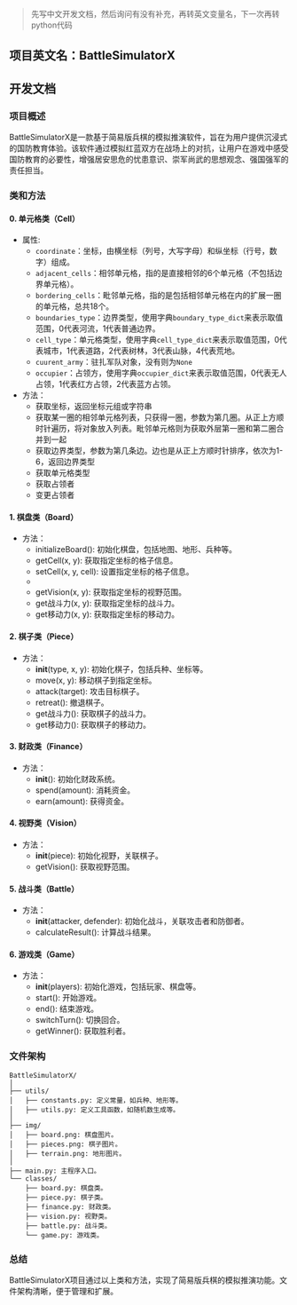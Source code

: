 > 先写中文开发文档，然后询问有没有补充，再转英文变量名，下一次再转python代码

## 项目英文名：BattleSimulatorX

## 开发文档

### 项目概述

BattleSimulatorX是一款基于简易版兵棋的模拟推演软件，旨在为用户提供沉浸式的国防教育体验。该软件通过模拟红蓝双方在战场上的对抗，让用户在游戏中感受国防教育的必要性，增强居安思危的忧患意识、崇军尚武的思想观念、强国强军的责任担当。

### 类和方法


#### 0. 单元格类（Cell）
- 属性:
  - `coordinate`：坐标，由横坐标（列号，大写字母）和纵坐标（行号，数字）组成。
  - `adjacent_cells`：相邻单元格，指的是直接相邻的6个单元格（不包括边界单元格）。
  - `bordering_cells`：毗邻单元格，指的是包括相邻单元格在内的扩展一圈的单元格，总共18个。
  - `boundaries_type`：边界类型，使用字典`boundary_type_dict`来表示取值范围，0代表河流，1代表普通边界。
  - `cell_type`：单元格类型，使用字典`cell_type_dict`来表示取值范围，0代表城市，1代表道路，2代表树林，3代表山脉，4代表荒地。
  - `cuurent_army`：驻扎军队对象，没有则为`None`
  - `occupier`：占领方，使用字典`occupier_dict`来表示取值范围，0代表无人占领，1代表红方占领，2代表蓝方占领。
- 方法：
  - 获取坐标，返回坐标元组或字符串
  - 获取某一圈的相邻单元格列表，只获得一圈，参数为第几圈。从正上方顺时针遍历，将对象放入列表。毗邻单元格则为获取外层第一圈和第二圈合并到一起
  - 获取边界类型，参数为第几条边。边也是从正上方顺时针排序，依次为1-6，返回边界类型
  - 获取单元格类型
  - 获取占领者
  - 变更占领者


#### 1. 棋盘类（Board）

- 方法：
  - initializeBoard(): 初始化棋盘，包括地图、地形、兵种等。
  - getCell(x, y): 获取指定坐标的格子信息。
  - setCell(x, y, cell): 设置指定坐标的格子信息。
  - 
  - getVision(x, y): 获取指定坐标的视野范围。
  - get战斗力(x, y): 获取指定坐标的战斗力。
  - get移动力(x, y): 获取指定坐标的移动力。

#### 2. 棋子类（Piece）

- 方法：
  - __init__(type, x, y): 初始化棋子，包括兵种、坐标等。
  - move(x, y): 移动棋子到指定坐标。
  - attack(target): 攻击目标棋子。
  - retreat(): 撤退棋子。
  - get战斗力(): 获取棋子的战斗力。
  - get移动力(): 获取棋子的移动力。

#### 3. 财政类（Finance）

- 方法：
  - __init__(): 初始化财政系统。
  - spend(amount): 消耗资金。
  - earn(amount): 获得资金。

#### 4. 视野类（Vision）

- 方法：
  - __init__(piece): 初始化视野，关联棋子。
  - getVision(): 获取视野范围。

#### 5. 战斗类（Battle）

- 方法：
  - __init__(attacker, defender): 初始化战斗，关联攻击者和防御者。
  - calculateResult(): 计算战斗结果。

#### 6. 游戏类（Game）

- 方法：
  - __init__(players): 初始化游戏，包括玩家、棋盘等。
  - start(): 开始游戏。
  - end(): 结束游戏。
  - switchTurn(): 切换回合。
  - getWinner(): 获取胜利者。

### 文件架构

```
BattleSimulatorX/
│
├── utils/
│   ├── constants.py: 定义常量，如兵种、地形等。
│   ├── utils.py: 定义工具函数，如随机数生成等。
│
├── img/
│   ├── board.png: 棋盘图片。
│   ├── pieces.png: 棋子图片。
│   ├── terrain.png: 地形图片。
│
├── main.py: 主程序入口。
└── classes/
    ├── board.py: 棋盘类。
    ├── piece.py: 棋子类。
    ├── finance.py: 财政类。
    ├── vision.py: 视野类。
    ├── battle.py: 战斗类。
    └── game.py: 游戏类。
```

### 总结

BattleSimulatorX项目通过以上类和方法，实现了简易版兵棋的模拟推演功能。文件架构清晰，便于管理和扩展。